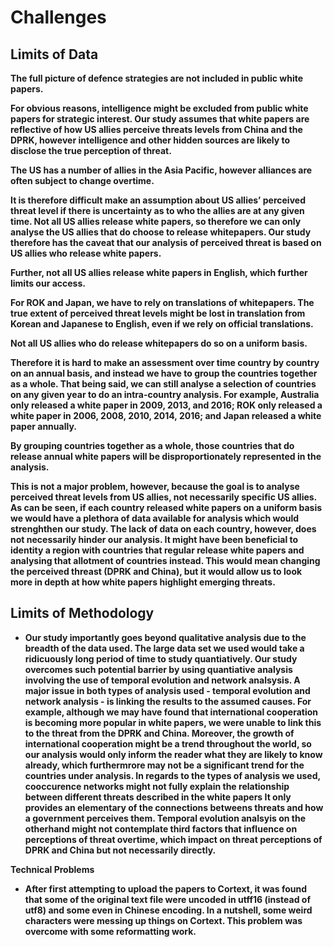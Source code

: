 # Challenges

## Limits of Data

<b>The full picture of defence strategies are not included in public white papers.<b>

For obvious reasons, intelligence might be excluded from public white papers for strategic interest. Our study assumes that white papers are reflective of how US allies perceive threats levels from China and the DPRK, however intelligence and other hidden sources are likely to disclose the true perception of threat. 

<b>The US has a number of allies in the Asia Pacific, however alliances are often subject to change overtime.<b>

It is therefore difficult make an assumption about US allies’ perceived threat level if there is uncertainty as to who the allies are at any given time. Not all US allies release white papers, so therefore we can only analyse the US allies that do choose to release whitepapers. Our study therefore has the caveat that our analysis of perceived threat is based on US allies who release white papers. 

<b>Further, not all US allies release white papers in English, which further limits our access.<b> 

For ROK and Japan, we have to rely on translations of whitepapers. The true extent of perceived threat levels might be lost in translation from Korean and Japanese to English, even if we rely on official translations. 

<b>Not all US allies who do release whitepapers do so on a uniform basis.<b>

Therefore it is hard to make an assessment over time country by country on an annual basis, and instead we have to group the countries together as a whole. That being said, we can still analyse a selection of countries on any given year to do an intra-country analysis. For example, Australia only released a white paper in 2009, 2013, and 2016; ROK only released a white paper in 2006, 2008, 2010, 2014, 2016; and Japan released a white paper annually. 

<b>By grouping countries together as a whole, those countries that do release annual white papers will be disproportionately represented in the analysis.<b> 

This is not a major problem, however, because the goal is to analyse perceived threat levels from US allies, not necessarily specific US allies. As can be seen, if each country released white papers on a uniform basis we would have a plethora of data available for analysis which would strenghthen our study. The lack of data on each country, however, does not necessarily hinder our analysis. It might have been beneficial to identity a region with countries that regular release white papers and analysing that allotment of countries instead. This would mean changing the perceived threast (DPRK and China), but it would allow us to look more in depth at how white papers highlight emerging threats. 

## Limits of Methodology

- Our study importantly goes beyond qualitative analysis due to the breadth of the data used. The large data set we used would take a ridicuously long period of time to study quantiatively. Our study overcomes such potential barrier by using quantiative analysis involving the use of temporal evolution and network analsysis. A major issue in both types of analysis used - temporal evolution and network analysis - is linking the results to the assumed causes. For example, although we may have found that international cooperation is becoming more popular in white papers, we were unable to link this to the threat from the DPRK and China. Moreover, the growth of international cooperation might be a trend throughout the world, so our analysis would only inform the reader what they are likely to know already, which furthermrore may not be a significant trend for the countries under analysis. In regards to the types of analysis we used, cooccurence networks might not fully explain the relationship between different threats described in the white papers It only provides an elementary of the connections betweens threats and how a government perceives them. Temporal evolution analsyis on the otherhand might not contemplate third factors that influence on perceptions of threat overtime, which impact on threat perceptions of DPRK and China but not necessarily directly. 

<b>Technical Problems</b>
- After first attempting to upload the papers to Cortext, it was found that some of the original text file were uncoded in utff16 (instead of utf8) and some even in Chinese encoding. In a nutshell, some weird characters were messing up things on Cortext. This problem was overcome with some reformatting work.



